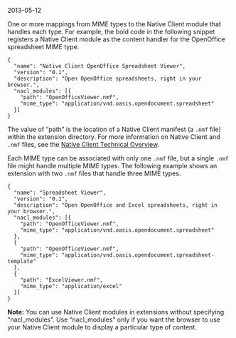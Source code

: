 2013-05-12

One or more mappings from MIME types to the Native Client module that handles each type. For example, the bold code in the following snippet registers a Native Client module as the content handler for the OpenOffice spreadsheet MIME type.

    {
      "name": "Native Client OpenOffice Spreadsheet Viewer",
      "version": "0.1",
      "description": "Open OpenOffice spreadsheets, right in your browser.",
      "nacl_modules": [{
        "path": "OpenOfficeViewer.nmf",
        "mime_type": "application/vnd.oasis.opendocument.spreadsheet"
      }]
    }

The value of “path” is the location of a Native Client manifest (a `.nmf` file) within the extension directory. For more information on Native Client and `.nmf` files, see the [Native Client Technical Overview](/docs/native-client/overview?csw=1).

Each MIME type can be associated with only one `.nmf` file, but a single `.nmf` file might handle multiple MIME types. The following example shows an extension with two `.nmf` files that handle three MIME types.

    {
      "name": "Spreadsheet Viewer",
      "version": "0.1",
      "description": "Open OpenOffice and Excel spreadsheets, right in your browser.",
      "nacl_modules": [{
        "path": "OpenOfficeViewer.nmf",
        "mime_type": "application/vnd.oasis.opendocument.spreadsheet"
      },
      {
        "path": "OpenOfficeViewer.nmf",
        "mime_type": "application/vnd.oasis.opendocument.spreadsheet-template"
      },
      {
        "path": "ExcelViewer.nmf",
        "mime_type": "application/excel"
      }]
    }

**Note:** You can use Native Client modules in extensions without specifying “nacl\_modules”. Use “nacl\_modules” only if you want the browser to use your Native Client module to display a particular type of content.
